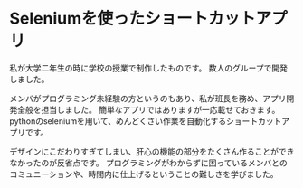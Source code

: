 # Seleniumを使ったショートカットアプリ

私が大学二年生の時に学校の授業で制作したものです。
数人のグループで開発しました。

メンバがプログラミング未経験の方というのもあり、私が班長を務め、アプリ開発全般を担当しました。
簡単なアプリではありますが一応載せておきます。
pythonのseleniumを用いて、めんどくさい作業を自動化するショートカットアプリです。

デザインにこだわりすぎてしまい、肝心の機能の部分をたくさん作ることができなかったのが反省点です。
プログラミングがわからずに困っているメンバとのコミュニーションや、時間内に仕上げるということの難しさを学びました。
